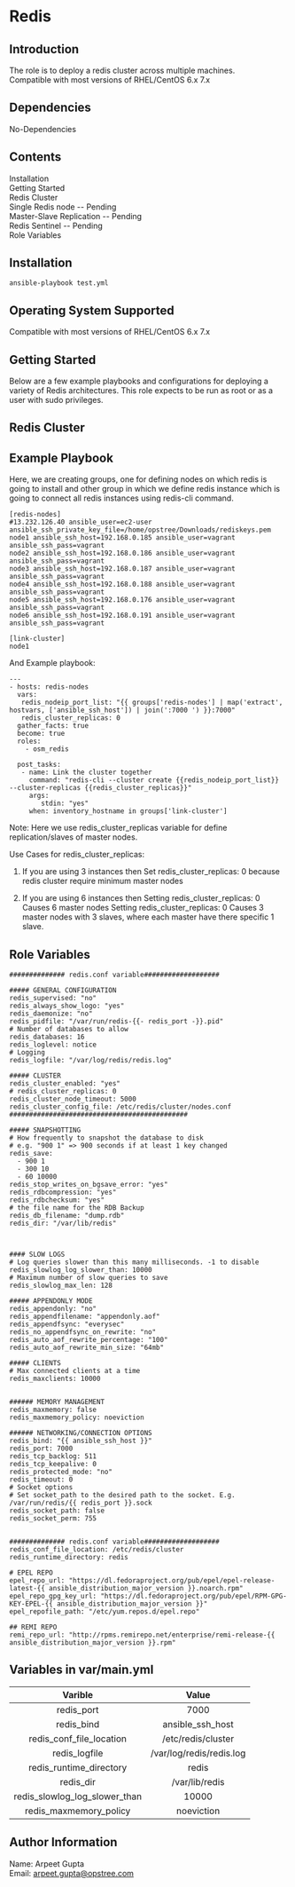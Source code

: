 Redis
=========
Introduction
-------------
The role is to deploy a redis cluster across multiple machines.<br />
Compatible with most versions of RHEL/CentOS 6.x 7.x

Dependencies
------------
No-Dependencies

Contents
------------

Installation <br />
Getting Started <br />
Redis Cluster<br />
Single Redis node -- Pending<br />
Master-Slave Replication -- Pending<br />
Redis Sentinel -- Pending<br />
Role Variables<br />

Installation
-------------
```
ansible-playbook test.yml
```

Operating System Supported
---------------------------
Compatible with most versions of RHEL/CentOS 6.x 7.x

Getting Started
----------------

Below are a few example playbooks and configurations for deploying a variety of Redis architectures.
This role expects to be run as root or as a user with sudo privileges.

Redis Cluster
-------------

Example Playbook
----------------
Here, we are creating groups, one for defining nodes on which redis is going to install and other group in which we define redis instance which is going to connect all redis instances using redis-cli command.
```
[redis-nodes]
#13.232.126.40 ansible_user=ec2-user ansible_ssh_private_key_file=/home/opstree/Downloads/rediskeys.pem
node1 ansible_ssh_host=192.168.0.185 ansible_user=vagrant ansible_ssh_pass=vagrant
node2 ansible_ssh_host=192.168.0.186 ansible_user=vagrant ansible_ssh_pass=vagrant
node3 ansible_ssh_host=192.168.0.187 ansible_user=vagrant ansible_ssh_pass=vagrant
node4 ansible_ssh_host=192.168.0.188 ansible_user=vagrant ansible_ssh_pass=vagrant
node5 ansible_ssh_host=192.168.0.176 ansible_user=vagrant ansible_ssh_pass=vagrant
node6 ansible_ssh_host=192.168.0.191 ansible_user=vagrant ansible_ssh_pass=vagrant

[link-cluster]
node1
```
And Example playbook: 
```
---
- hosts: redis-nodes
  vars:
   redis_nodeip_port_list: "{{ groups['redis-nodes'] | map('extract', hostvars, ['ansible_ssh_host']) | join(':7000 ') }}:7000"
   redis_cluster_replicas: 0
  gather_facts: true
  become: true
  roles:
    - osm_redis

  post_tasks:
   - name: Link the cluster together
     command: "redis-cli --cluster create {{redis_nodeip_port_list}}  --cluster-replicas {{redis_cluster_replicas}}"
     args:
        stdin: "yes"
     when: inventory_hostname in groups['link-cluster']
```
Note: Here we use redis_cluster_replicas variable for define replication/slaves of master nodes.

Use Cases for redis_cluster_replicas:
1. If you are using 3 instances then 
Set redis_cluster_replicas: 0 because redis cluster require minimum master nodes

2. If you are using 6 instances then 
Setting redis_cluster_replicas: 0 Causes 6 master nodes
Setting redis_cluster_replicas: 0 Causes 3 master nodes with 3 slaves, where each master have there specific 1 slave.




Role Variables
--------------

```
############## redis.conf variable###################

##### GENERAL CONFIGURATION
redis_supervised: "no"
redis_always_show_logo: "yes"
redis_daemonize: "no"
redis_pidfile: "/var/run/redis-{{- redis_port -}}.pid"
# Number of databases to allow
redis_databases: 16
redis_loglevel: notice
# Logging
redis_logfile: "/var/log/redis/redis.log"

##### CLUSTER
redis_cluster_enabled: "yes"
# redis_cluster_replicas: 0
redis_cluster_node_timeout: 5000
redis_cluster_config_file: /etc/redis/cluster/nodes.conf
#############################################

##### SNAPSHOTTING
# How frequently to snapshot the database to disk
# e.g. "900 1" => 900 seconds if at least 1 key changed
redis_save:
  - 900 1
  - 300 10
  - 60 10000
redis_stop_writes_on_bgsave_error: "yes"
redis_rdbcompression: "yes"
redis_rdbchecksum: "yes"
# the file name for the RDB Backup
redis_db_filename: "dump.rdb"
redis_dir: "/var/lib/redis"



#### SLOW LOGS
# Log queries slower than this many milliseconds. -1 to disable
redis_slowlog_log_slower_than: 10000
# Maximum number of slow queries to save
redis_slowlog_max_len: 128

##### APPENDONLY MODE
redis_appendonly: "no"
redis_appendfilename: "appendonly.aof"
redis_appendfsync: "everysec"
redis_no_appendfsync_on_rewrite: "no"
redis_auto_aof_rewrite_percentage: "100"
redis_auto_aof_rewrite_min_size: "64mb"

##### CLIENTS
# Max connected clients at a time
redis_maxclients: 10000


###### MEMORY MANAGEMENT 
redis_maxmemory: false
redis_maxmemory_policy: noeviction

###### NETWORKING/CONNECTION OPTIONS
redis_bind: "{{ ansible_ssh_host }}"
redis_port: 7000
redis_tcp_backlog: 511
redis_tcp_keepalive: 0
redis_protected_mode: "no"
redis_timeout: 0
# Socket options
# Set socket_path to the desired path to the socket. E.g. /var/run/redis/{{ redis_port }}.sock
redis_socket_path: false
redis_socket_perm: 755


############## redis.conf variable###################
redis_conf_file_location: /etc/redis/cluster
redis_runtime_directory: redis

# EPEL REPO
epel_repo_url: "https://dl.fedoraproject.org/pub/epel/epel-release-latest-{{ ansible_distribution_major_version }}.noarch.rpm"
epel_repo_gpg_key_url: "https://dl.fedoraproject.org/pub/epel/RPM-GPG-KEY-EPEL-{{ ansible_distribution_major_version }}"
epel_repofile_path: "/etc/yum.repos.d/epel.repo"

## REMI REPO
remi_repo_url: "http://rpms.remirepo.net/enterprise/remi-release-{{ ansible_distribution_major_version }}.rpm"
```

Variables in var/main.yml
-----------------

| Varible | Value |
| :-------: | :---: |
|redis_port | 7000  |
|redis_bind | ansible_ssh_host |
|redis_conf_file_location| /etc/redis/cluster |
|redis_logfile| /var/log/redis/redis.log |
|redis_runtime_directory| redis |
|redis_dir| /var/lib/redis |
|redis_slowlog_log_slower_than| 10000 |
|redis_maxmemory_policy| noeviction |

Author Information
------------------
Name: Arpeet Gupta <br />
Email: arpeet.gupta@opstree.com
